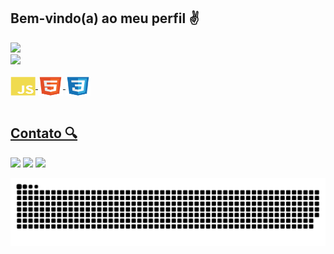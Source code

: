 ## Bem-vindo(a) ao meu perfil ✌️

<div>
  <a href="https://github.com/eduardolcfaria">
  <img height="180em" src="https://github-readme-stats.vercel.app/api?username=eduardolcfaria&show_icons=true&theme=radical"/>
    <br>
  <img height="180em" src="https://github-readme-stats.vercel.app/api/top-langs/?username=devemdobro&layout=compact&langs_count=6&theme=dark"/>
</div>
  
<div style="display: inline_block"><br>
  <img align="center" alt="Js" height="30" width="40" src="https://raw.githubusercontent.com/devicons/devicon/master/icons/javascript/javascript-plain.svg">
  <img align="center" alt="HTML" height="30" width="40" src="https://raw.githubusercontent.com/devicons/devicon/master/icons/html5/html5-original.svg">
  <img align="center" alt="CSS" height="30" width="40" src="https://raw.githubusercontent.com/devicons/devicon/master/icons/css3/css3-original.svg">
</div>
 
 <br>
 
  ## Contato 🔍
 
<div> 
  
 <a href="https://www.instagram.com/eduardo.lcf_/" target="_blank">
 <img src="https://img.shields.io/badge/-Instagram-%23E4405F?style=for-the-badge&logo=instagram&logoColor=white" target="_blank"></a>
<a href = "mailto:eduardolcfaria@gmail.com" target="_blank"><img src="https://img.shields.io/badge/-Gmail-%23333?style=for-the-badge&logo=gmail&logoColor=white" target="_blank"></a>
<a href="https://www.linkedin.com/in/eduardolcfaria/" target="_blank"><img src="https://img.shields.io/badge/-LinkedIn-%230077B5?style=for-the-badge&logo=linkedin&logoColor=white" target="_blank"></a> 
 
  ![Snake animation](https://github.com/eduardolcfaria/eduardolcfaria/blob/output/github-contribution-grid-snake.svg)

</div>
